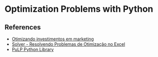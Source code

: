 # Optimization Problems with Python

## References

- [Otimizando investimentos em marketing](https://medium.com/datarisk-io/otimizando-investimentos-em-marketing-8a3b8d96f1fc)
- [Solver - Resolvendo Problemas de Otimização no Excel](https://www.youtube.com/watch?v=0EY78yg_SLs&ab_channel=HashtagTreinamentos)
- [PuLP Python Library](https://coin-or.github.io/pulp/index.html)
